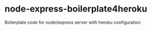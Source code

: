 # node-express-boilerplate4heroku
Boilerplate code for node/express server with heroku configuration
